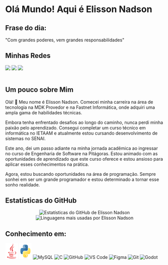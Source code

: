 <h1>Olá Mundo! Aqui é Elisson Nadson</h1>

<h2>Frase do dia:</h2>
<p>"Com grandes poderes, vem grandes responsabilidades"</p>

<h2>Minhas Redes</h2>
<div>
<a href="https://www.instagram.com/nadsonnodachi" target="_blank"><img src="https://img.shields.io/badge/-Instagram-%23E4405F?style=for-the-badge&logo=instagram&logoColor=white" target="_blank"></a>
<a href="https://www.linkedin.com/in/elissonmarques" target="_blank"><img src="https://img.shields.io/badge/-LinkedIn-%230077B5?style=for-the-badge&logo=linkedin&logoColor=white" target="_blank"></a> 
<a href="mailto:nadsonnodachi@gmail.com" target="_blank"><img src="https://img.shields.io/badge/Gmail-D14836?style=for-the-badge&logo=gmail&logoColor=white" target="_blank"></a> 
</div>



<br>

<h2>Um pouco sobre Mim</h2>

<p>Olá! 👋 Meu nome é Elisson Nadson. Comecei minha carreira na área de tecnologia na MDK Provedor e na Fastnet Informática, onde adquiri uma ampla gama de habilidades técnicas.</p>

<p>Embora tenha enfrentado desafios ao longo do caminho, nunca perdi minha paixão pelo aprendizado. Consegui completar um curso técnico em informática no IETAAM e atualmente estou cursando desenvolvimento de sistemas no SENAI.</p>

<p>Este ano, dei um passo adiante na minha jornada acadêmica ao ingressar no curso de Engenharia de Software na Pitágoras. Estou animado com as oportunidades de aprendizado que este curso oferece e estou ansioso para aplicar esses conhecimentos na prática.</p>

<p>Agora, estou buscando oportunidades na área de programação. Sempre sonhei em ser um grande programador e estou determinado a tornar esse sonho realidade.</p>

<h2>Estatísticas do GitHub</h2>

<div align="center">
  <img width="49%" height="195px" src="https://github-readme-stats.vercel.app/api?username=ElissonNadson&show_icons=true&count_private=true&hide_border=true&title_color=7F3ACE&icon_color=7F3ACE&text_color=ffff&bg_color=0d1117" alt="Estatísticas do GitHub de Elisson Nadson" /> 
  <img width="41%" height="195px" src="https://github-readme-stats.vercel.app/api/top-langs/?username=ElissonNadson&layout=compact&hide_border=true&title_color=7F3ACE&text_color=ffff&bg_color=0d1117" alt="Linguagens mais usadas por Elisson Nadson" />
</div>





<h2>Conhecimento em: </h2>

<div>
  <img  alt="Java" height="50"width="40" src="https://raw.githubusercontent.com/devicons/devicon/master/icons/java/java-plain.svg">
  <img  alt="Python" height="50"width="40" src="https://raw.githubusercontent.com/devicons/devicon/master/icons/python/python-original.svg">
  <img  alt="MySQL" height="50"width="40"src="https://cdn.jsdelivr.net/gh/devicons/devicon/icons/MySQLh/MySQL-original.svg" />
  <img  alt="C" height="50"width="40" src="https://cdn.jsdelivr.net/gh/devicons/devicon/icons/c/c-original.svg" />
  <img  alt="GitHub" height="50"width="40" src="https://cdn.jsdelivr.net/gh/devicons/devicon/icons/github/github-original.svg" />
  <img  alt="VS Code" height="50"width="40" src="https://cdn.jsdelivr.net/gh/devicons/devicon/icons/vscode/vscode-original.svg" />
  <img  alt="Figma" height="50"width="40" src="https://cdn.jsdelivr.net/gh/devicons/devicon/icons/figma/figma-original.svg" />
  <img  alt="Git" height="50"width="40" src="https://cdn.jsdelivr.net/gh/devicons/devicon/icons/git/git-original.svg" />
  <img alt="Godot" height="50" width="40" src="https://cdn.jsdelivr.net/gh/devicons/devicon/icons/godot/godot-original.svg" />
</div>




